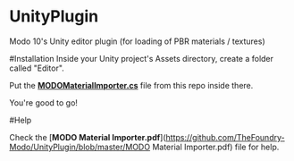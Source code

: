 # UnityPlugin
Modo 10's Unity editor plugin (for loading of PBR materials / textures)


#Installation
Inside your Unity project's Assets directory, create a folder called "Editor".

Put the [**MODOMaterialImporter.cs**](https://github.com/TheFoundry-Modo/UnityPlugin/blob/master/MODOMaterialImporter.cs) file from this repo inside there.

You're good to go!


#Help

Check the [**MODO Material Importer.pdf**](https://github.com/TheFoundry-Modo/UnityPlugin/blob/master/MODO Material Importer.pdf) file for help.